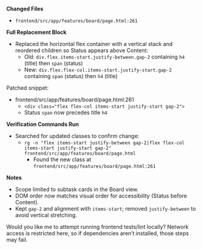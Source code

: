 **Changed Files**
- `frontend/src/app/features/board/page.html:261`

**Full Replacement Block**
- Replaced the horizontal flex container with a vertical stack and reordered children so Status appears above Content:
  - Old: `div.flex.items-start.justify-between.gap-2` containing `h4` (title) then `span` (status)
  - New: `div.flex.flex-col.items-start.justify-start.gap-2` containing `span` (status) then `h4` (title)

Patched snippet:
- frontend/src/app/features/board/page.html:261
  - `<div class="flex flex-col items-start justify-start gap-2">`
  - Status `span` now precedes title `h4`

**Verification Commands Run**
- Searched for updated classes to confirm change:
  - `rg -n "flex items-start justify-between gap-2|flex flex-col items-start justify-start gap-2" frontend/src/app/features/board/page.html`
    - Found the new class at `frontend/src/app/features/board/page.html:261`

**Notes**
- Scope limited to subtask cards in the Board view.
- DOM order now matches visual order for accessibility (Status before Content).
- Kept `gap-2` and alignment with `items-start`; removed `justify-between` to avoid vertical stretching.

Would you like me to attempt running frontend tests/lint locally? Network access is restricted here, so if dependencies aren’t installed, those steps may fail.